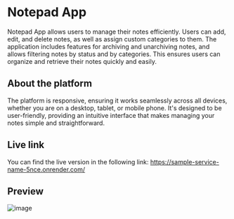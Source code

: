 # Notepad App

Notepad App allows users to manage their notes efficiently. Users can add, edit, and delete notes, as well as assign custom categories to them. The application includes features for archiving and unarchiving notes, and allows filtering notes by status and by categories. This ensures users can organize and retrieve their notes quickly and easily.

## About the platform

The platform is responsive, ensuring it works seamlessly across all devices, whether you are on a desktop, tablet, or mobile phone. It's designed to be user-friendly, providing an intuitive interface that makes managing your notes simple and straightforward.

## Live link

You can find the live version in the following link:
https://sample-service-name-5nce.onrender.com/

## Preview

![image](https://github.com/IlariaBa/Notepad_App/assets/145076192/316906ad-b63a-4225-936c-e3d08fd26b71)
